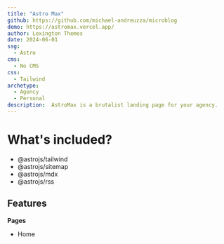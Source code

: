 ```yaml
---
title: "Astro Max"
github: https://github.com/michael-andreuzza/microblog
demo: https://astromax.vercel.app/
author: Lexington Themes
date: 2024-06-01
ssg:
  - Astro
cms:
  - No CMS
css:
  - Tailwind
archetype:
  - Agency
  - Personal
description:  AstroMax is a brutalist landing page for your agency.
---
```


# What's included?
- @astrojs/tailwind
- @astrojs/sitemap
- @astrojs/mdx
- @astrojs/rss


## Features
**Pages**
- Home
